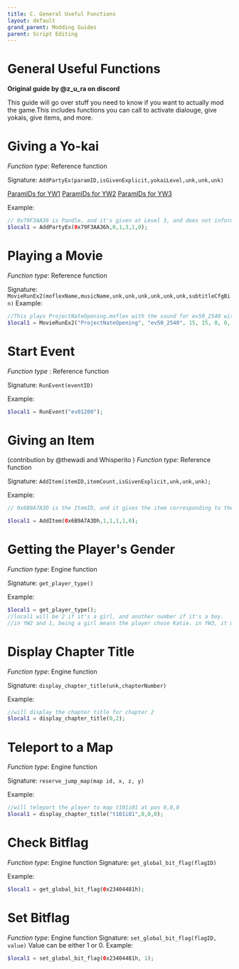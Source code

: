 ```yaml
---
title: C. General Useful Functions
layout: default
grand_parent: Modding Guides
parent: Script Editing
---
```


# General Useful Functions
**Original guide by @z_u_ra on discord**


This guide will go over stuff you need to know if you want to actually mod the game.This includes functions you can call to activate dialouge, give yokais, give items, and more.

# Giving a Yo-kai
*Function type*: Reference function

Signature:
`AddPartyEx(paramID,isGivenExplicit,yokaiLevel,unk,unk,unk)`

[ParamIDs for YW1](https://pastebin.com/M6SX8nih)
[ParamIDs for YW2](https://pastebin.com/GCe4D2DC) 
[ParamIDs for YW3](https://pastebin.com/iYBphgMz)

Example:
```php
// 0x79F3AA36 is Pandle, and it's given at Level 3, and does not inform the player that they befriended a Yo-kai.
$local1 = AddPartyEx(0x79F3AA36h,0,1,3,1,0);
```
# Playing a Movie
*Function type*: Reference function

Signature:
`MovieRunEx2(moflexName,musicName,unk,unk,unk,unk,unk,unk,subtitleCfgBin)`
Example:
```php
//This plays ProjectNateOpening.moflex with the sound for ev50_2540 with no subtitles (NULL).
$local1 = MovieRunEx2("ProjectNateOpening", "ev50_2540", 15, 15, 0, 0, 0, -1, "NULL", 0);
```
# Start Event
*Function type* : Reference function

Signature:
`RunEvent(eventID)`

Example:
```php
$local1 = RunEvent("ev01200");
```

# Giving an Item
(contribution by @thewadi and Whisperito )
*Function type*: Reference function

Signature:
`AddItem(itemID,itemCount,isGivenExplicit,unk,unk,unk);`

Example:
```php
// 0x6B9A7A3D is the ItemID, and it gives the item corresponding to the ID once per call while showing the window

$local1 = AddItem(0x6B9A7A3Dh,1,1,1,1,0);
```

# Getting the Player's Gender

*Function type*: Engine function

Signature:
`get_player_type()`

Example:
```php
$local1 = get_player_type();
//local1 will be 2 if it's a girl, and another number if it's a boy.
//in YW2 and 1, being a girl means the player chose Katie. in YW3, it means the player is currently playing as Hailey.
```

# Display Chapter Title

*Function type*: Engine function

Signature:
`display_chapter_title(unk,chapterNumber)`

Example:
```php
//will display the chapter title for chapter 2
$local1 = display_chapter_title(0,2);
```

# Teleport to a Map

*Function type*: Engine function

Signature:
`reserve_jump_map(map id, x, z, y)`

Example:
```php
//will teleport the player to map t101i01 at pos 0,0,0
$local1 = display_chapter_title("t101i01",0,0,0);
```

# Check Bitflag 
*Function type*: Engine function
Signature:
`get_global_bit_flag(flagID)`

Example:
```php
$local1 = get_global_bit_flag(0x23404481h);
```

# Set Bitflag
*Function type*: Engine function
Signature:
`set_global_bit_flag(flagID, value)`
Value can be either 1 or 0.
Example:
```php
$local1 = set_global_bit_flag(0x23404481h, 1);
```

